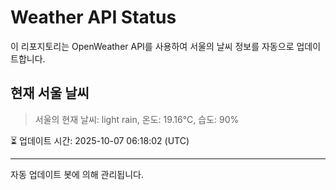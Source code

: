 
# Weather API Status

이 리포지토리는 OpenWeather API를 사용하여 서울의 날씨 정보를 자동으로 업데이트합니다.

## 현재 서울 날씨
> 서울의 현재 날씨: light rain, 온도: 19.16°C, 습도: 90%

⏳ 업데이트 시간: 2025-10-07 06:18:02 (UTC)

---
자동 업데이트 봇에 의해 관리됩니다.
